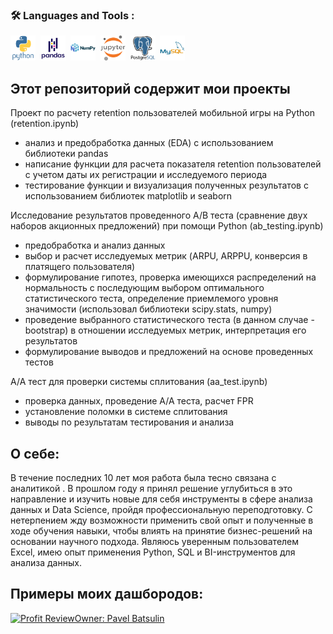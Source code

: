 ### :hammer_and_wrench: Languages and Tools :
<div>
  <img src="https://github.com/devicons/devicon/blob/master/icons/python/python-original-wordmark.svg" title="Python" alt="Python" width="40" height="40"/>&nbsp;
  <img src="https://github.com/devicons/devicon/blob/master/icons/pandas/pandas-original-wordmark.svg" title="Pandas" alt="Pandas" width="40" height="40"/>&nbsp;
  <img src="https://github.com/devicons/devicon/blob/master/icons/numpy/numpy-original-wordmark.svg" title="NumPy" alt="NumPy" width="40" height="40"/>&nbsp;
  <img src="https://github.com/devicons/devicon/blob/master/icons/jupyter/jupyter-original-wordmark.svg" title="Jupyter" alt="Jupyter " width="40" height="40"/>&nbsp;
  <img src="https://github.com/devicons/devicon/blob/master/icons/postgresql/postgresql-original-wordmark.svg" title="PostgreSQL" alt="PostgreSQL" width="40" height="40"/>&nbsp;
  <img src="https://github.com/devicons/devicon/blob/master/icons/mysql/mysql-original-wordmark.svg" title="MySQL" alt="MySQL" width="40" height="40"/>&nbsp;
</div>

## Этот репозиторий содержит мои проекты

Проект по расчету retention пользователей мобильной игры на Python (retention.ipynb)
* анализ и предобработка данных (EDA) с использованием библиотеки pandas
* написание функции для расчета показателя retention пользователей с учетом даты их регистрации и исследуемого периода
* тестирование функции и визуализация полученных результатов с использованием библиотек matplotlib и seaborn

Исследование результатов проведенного A/B теста (сравнение двух наборов акционных предложений) при помощи Python (ab_testing.ipynb)
* предобработка и анализ данных
* выбор и расчет исследуемых метрик (ARPU, ARPPU, конверсия в платящего пользователя) 
* формулирование гипотез, проверка имеющихся распределений на нормальность с последующим выбором оптимального статистического теста, определение приемлемого уровня значимости (использовал библиотеки scipy.stats, numpy)
* проведение выбранного статистического теста (в данном случае - bootstrap) в отношении исследуемых метрик, интерпретация его результатов
* формулирование выводов и предложений на основе проведенных тестов

A/A тест для проверки системы сплитования (aa_test.ipynb)
* проверка данных, проведение А/А теста, расчет FPR
* установление поломки в системе сплитования
* выводы по результатам тестирования и анализа


## О себе:

В течение последних 10 лет моя работа была тесно связана с аналитикой . В прошлом году я принял решение углубиться в это направление и изучить новые для себя инструменты в сфере анализа данных и Data Science, пройдя профессиональную переподготовку. С нетерпением жду возможности применить свой опыт и полученные в ходе обучения навыки, чтобы влиять на принятие бизнес-решений на основании научного подхода. Являюсь уверенным пользователем Excel, имею опыт применения Python, SQL и BI-инструментов для анализа данных.

## Примеры моих дашбородов:

<div class='tableauPlaceholder' id='viz1677672620685' style='position: relative'><noscript><a href='#'><img alt='Profit ReviewOwner: Pavel Batsulin ' src='https:&#47;&#47;public.tableau.com&#47;static&#47;images&#47;Ka&#47;KarpovDashboardPractice-ProfitReviewBatsulin&#47;ProfitReview&#47;1_rss.png' style='border: none' /></a></noscript><object class='tableauViz'  style='display:none;'><param name='host_url' value='https%3A%2F%2Fpublic.tableau.com%2F' /> <param name='embed_code_version' value='3' /> <param name='site_root' value='' /><param name='name' value='KarpovDashboardPractice-ProfitReviewBatsulin&#47;ProfitReview' /><param name='tabs' value='no' /><param name='toolbar' value='yes' /><param name='static_image' value='https:&#47;&#47;public.tableau.com&#47;static&#47;images&#47;Ka&#47;KarpovDashboardPractice-ProfitReviewBatsulin&#47;ProfitReview&#47;1.png' /> <param name='animate_transition' value='yes' /><param name='display_static_image' value='yes' /><param name='display_spinner' value='yes' /><param name='display_overlay' value='yes' /><param name='display_count' value='yes' /><param name='language' value='en-US' /></object></div>                <script type='text/javascript'>                    var divElement = document.getElementById('viz1677672620685');                    var vizElement = divElement.getElementsByTagName('object')[0];                    if ( divElement.offsetWidth > 800 ) { vizElement.style.minWidth='1366px';vizElement.style.maxWidth='1600px';vizElement.style.width='100%';vizElement.style.minHeight='795px';vizElement.style.maxHeight='927px';vizElement.style.height=(divElement.offsetWidth*0.75)+'px';} else if ( divElement.offsetWidth > 500 ) { vizElement.style.minWidth='1366px';vizElement.style.maxWidth='1600px';vizElement.style.width='100%';vizElement.style.minHeight='795px';vizElement.style.maxHeight='927px';vizElement.style.height=(divElement.offsetWidth*0.75)+'px';} else { vizElement.style.width='100%';vizElement.style.height='1577px';}                     var scriptElement = document.createElement('script');                    scriptElement.src = 'https://public.tableau.com/javascripts/api/viz_v1.js';                    vizElement.parentNode.insertBefore(scriptElement, vizElement);                </script>